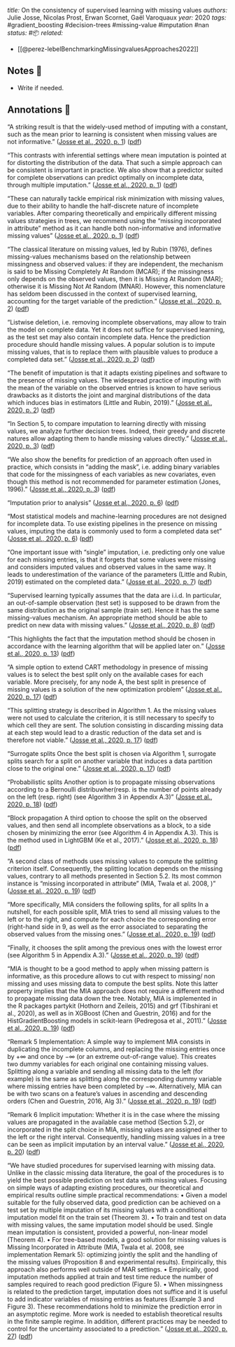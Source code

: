_title:_ On the consistency of supervised learning with missing values
_authors:_ Julie Josse, Nicolas Prost, Erwan Scornet, Gaël Varoquaux
_year:_ 2020
_tags:_ #gradient_boosting #decision-trees #missing-value #imputation #nan
_status:_ #📦
_related:_

- [[@perez-lebelBenchmarkingMissingvaluesApproaches2022]]

## Notes 📍

- Write if needed.

## Annotations 📖

“A striking result is that the widely-used method of imputing with a constant, such as the mean prior to learning is consistent when missing values are not informative.” ([Josse et al., 2020, p. 1](zotero://select/library/items/IV3UNULR)) ([pdf](zotero://open-pdf/library/items/HK8RPCRM?page=1&annotation=5QVYVDL4))

“This contrasts with inferential settings where mean imputation is pointed at for distorting the distribution of the data. That such a simple approach can be consistent is important in practice. We also show that a predictor suited for complete observations can predict optimally on incomplete data, through multiple imputation.” ([Josse et al., 2020, p. 1](zotero://select/library/items/IV3UNULR)) ([pdf](zotero://open-pdf/library/items/HK8RPCRM?page=1&annotation=34875C7U))

“These can naturally tackle empirical risk minimization with missing values, due to their ability to handle the half-discrete nature of incomplete variables. After comparing theoretically and empirically different missing values strategies in trees, we recommend using the “missing incorporated in attribute” method as it can handle both non-informative and informative missing values” ([Josse et al., 2020, p. 1](zotero://select/library/items/IV3UNULR)) ([pdf](zotero://open-pdf/library/items/HK8RPCRM?page=1&annotation=35WKNVW9))

“The classical literature on missing values, led by Rubin (1976), defines missing-values mechanisms based on the relationship between missingness and observed values: if they are independent, the mechanism is said to be Missing Completely At Random (MCAR); if the missingness only depends on the observed values, then it is Missing At Random (MAR); otherwise it is Missing Not At Random (MNAR). However, this nomenclature has seldom been discussed in the context of supervised learning, accounting for the target variable of the prediction.” ([Josse et al., 2020, p. 2](zotero://select/library/items/IV3UNULR)) ([pdf](zotero://open-pdf/library/items/HK8RPCRM?page=2&annotation=YI5CZ8V8))

“Listwise deletion, i.e. removing incomplete observations, may allow to train the model on complete data. Yet it does not suffice for supervised learning, as the test set may also contain incomplete data. Hence the prediction procedure should handle missing values. A popular solution is to impute missing values, that is to replace them with plausible values to produce a completed data set.” ([Josse et al., 2020, p. 2](zotero://select/library/items/IV3UNULR)) ([pdf](zotero://open-pdf/library/items/HK8RPCRM?page=2&annotation=FUKJZVNZ))

“The benefit of imputation is that it adapts existing pipelines and software to the presence of missing values. The widespread practice of imputing with the mean of the variable on the observed entries is known to have serious drawbacks as it distorts the joint and marginal distributions of the data which induces bias in estimators (Little and Rubin, 2019).” ([Josse et al., 2020, p. 2](zotero://select/library/items/IV3UNULR)) ([pdf](zotero://open-pdf/library/items/HK8RPCRM?page=2&annotation=CAUT4QUV))

“In Section 5, to compare imputation to learning directly with missing values, we analyze further decision trees. Indeed, their greedy and discrete natures allow adapting them to handle missing values directly.” ([Josse et al., 2020, p. 3](zotero://select/library/items/IV3UNULR)) ([pdf](zotero://open-pdf/library/items/HK8RPCRM?page=3&annotation=ZHCHXEQP))

“We also show the benefits for prediction of an approach often used in practice, which consists in “adding the mask”, i.e. adding binary variables that code for the missingness of each variables as new covariates, even though this method is not recommended for parameter estimation (Jones, 1996).” ([Josse et al., 2020, p. 3](zotero://select/library/items/IV3UNULR)) ([pdf](zotero://open-pdf/library/items/HK8RPCRM?page=3&annotation=U7756GTF))

“Imputation prior to analysis” ([Josse et al., 2020, p. 6](zotero://select/library/items/IV3UNULR)) ([pdf](zotero://open-pdf/library/items/HK8RPCRM?page=6&annotation=CR7CZ4GE))

“Most statistical models and machine-learning procedures are not designed for incomplete data. To use existing pipelines in the presence on missing values, imputing the data is commonly used to form a completed data set” ([Josse et al., 2020, p. 6](zotero://select/library/items/IV3UNULR)) ([pdf](zotero://open-pdf/library/items/HK8RPCRM?page=6&annotation=B36832XQ))

“One important issue with “single” imputation, i.e. predicting only one value for each missing entries, is that it forgets that some values were missing and considers imputed values and observed values in the same way. It leads to underestimation of the variance of the parameters (Little and Rubin, 2019) estimated on the completed data.” ([Josse et al., 2020, p. 7](zotero://select/library/items/IV3UNULR)) ([pdf](zotero://open-pdf/library/items/HK8RPCRM?page=7&annotation=C8HKB6GT))

“Supervised learning typically assumes that the data are i.i.d. In particular, an out-of-sample observation (test set) is supposed to be drawn from the same distribution as the original sample (train set). Hence it has the same missing-values mechanism. An appropriate method should be able to predict on new data with missing values.” ([Josse et al., 2020, p. 8](zotero://select/library/items/IV3UNULR)) ([pdf](zotero://open-pdf/library/items/HK8RPCRM?page=8&annotation=FDHUY7H9))

“This highlights the fact that the imputation method should be chosen in accordance with the learning algorithm that will be applied later on.” ([Josse et al., 2020, p. 13](zotero://select/library/items/IV3UNULR)) ([pdf](zotero://open-pdf/library/items/HK8RPCRM?page=13&annotation=DRJRXUK4))

“A simple option to extend CART methodology in presence of missing values is to select the best split only on the available cases for each variable. More precisely, for any node A, the best split in presence of missing values is a solution of the new optimization problem” ([Josse et al., 2020, p. 17](zotero://select/library/items/IV3UNULR)) ([pdf](zotero://open-pdf/library/items/HK8RPCRM?page=17&annotation=RU4ZZ7JV))

“This splitting strategy is described in Algorithm 1. As the missing values were not used to calculate the criterion, it is still necessary to specify to which cell they are sent. The solution consisting in discarding missing data at each step would lead to a drastic reduction of the data set and is therefore not viable.” ([Josse et al., 2020, p. 17](zotero://select/library/items/IV3UNULR)) ([pdf](zotero://open-pdf/library/items/HK8RPCRM?page=17&annotation=U36IQAGN))

“Surrogate splits Once the best split is chosen via Algorithm 1, surrogate splits search for a split on another variable that induces a data partition close to the original one.” ([Josse et al., 2020, p. 17](zotero://select/library/items/IV3UNULR)) ([pdf](zotero://open-pdf/library/items/HK8RPCRM?page=17&annotation=69AXLE97))

“Probabilistic splits Another option is to propagate missing observations according to a Bernoulli distribuwher(resp. is the number of points already on the left (resp. right) (see Algorithm 3 in Appendix A.3)” ([Josse et al., 2020, p. 18](zotero://select/library/items/IV3UNULR)) ([pdf](zotero://open-pdf/library/items/HK8RPCRM?page=18&annotation=RZ3GTFLX))

“Block propagation A third option to choose the split on the observed values, and then send all incomplete observations as a block, to a side chosen by minimizing the error (see Algorithm 4 in Appendix A.3). This is the method used in LightGBM (Ke et al., 2017).” ([Josse et al., 2020, p. 18](zotero://select/library/items/IV3UNULR)) ([pdf](zotero://open-pdf/library/items/HK8RPCRM?page=18&annotation=7G6MQTX6))

“A second class of methods uses missing values to compute the splitting criterion itself. Consequently, the splitting location depends on the missing values, contrary to all methods presented in Section 5.2. Its most common instance is “missing incorporated in attribute” (MIA, Twala et al. 2008, )” ([Josse et al., 2020, p. 19](zotero://select/library/items/IV3UNULR)) ([pdf](zotero://open-pdf/library/items/HK8RPCRM?page=19&annotation=W5PPBJXU))

“More specifically, MIA considers the following splits, for all splits In a nutshell, for each possible split, MIA tries to send all missing values to the left or to the right, and compute for each choice the corresponding error (right-hand side in 9, as well as the error associated to separating the observed values from the missing ones.” ([Josse et al., 2020, p. 19](zotero://select/library/items/IV3UNULR)) ([pdf](zotero://open-pdf/library/items/HK8RPCRM?page=19&annotation=V5DEHSCS))

“Finally, it chooses the split among the previous ones with the lowest error (see Algorithm 5 in Appendix A.3).” ([Josse et al., 2020, p. 19](zotero://select/library/items/IV3UNULR)) ([pdf](zotero://open-pdf/library/items/HK8RPCRM?page=19&annotation=K7XKH276))

“MIA is thought to be a good method to apply when missing pattern is informative, as this procedure allows to cut with respect to missing/ non missing and uses missing data to compute the best splits. Note this latter property implies that the MIA approach does not require a different method to propagate missing data down the tree. Notably, MIA is implemented in the R packages partykit (Hothorn and Zeileis, 2015) and grf (Tibshirani et al., 2020), as well as in XGBoost (Chen and Guestrin, 2016) and for the HistGradientBoosting models in scikit-learn (Pedregosa et al., 2011).” ([Josse et al., 2020, p. 19](zotero://select/library/items/IV3UNULR)) ([pdf](zotero://open-pdf/library/items/HK8RPCRM?page=19&annotation=TUX46ZNE))

“Remark 5 Implementation: A simple way to implement MIA consists in duplicating the incomplete columns, and replacing the missing entries once by +∞ and once by −∞ (or an extreme out-of-range value). This creates two dummy variables for each original one containing missing values. Splitting along a variable and sending all missing data to the left (for example) is the same as splitting along the corresponding dummy variable where missing entries have been completed by −∞. Alternatively, MIA can be with two scans on a feature’s values in ascending and descending orders (Chen and Guestrin, 2016, Alg 3).” ([Josse et al., 2020, p. 19](zotero://select/library/items/IV3UNULR)) ([pdf](zotero://open-pdf/library/items/HK8RPCRM?page=19&annotation=WW3JPTT5))

“Remark 6 Implicit imputation: Whether it is in the case where the missing values are propagated in the available case method (Section 5.2), or incorporated in the split choice in MIA, missing values are assigned either to the left or the right interval. Consequently, handling missing values in a tree can be seen as implicit imputation by an interval value.” ([Josse et al., 2020, p. 20](zotero://select/library/items/IV3UNULR)) ([pdf](zotero://open-pdf/library/items/HK8RPCRM?page=20&annotation=UFCPQBWY))

“We have studied procedures for supervised learning with missing data. Unlike in the classic missing data literature, the goal of the procedures is to yield the best possible prediction on test data with missing values. Focusing on simple ways of adapting existing procedures, our theoretical and empirical results outline simple practical recommendations: • Given a model suitable for the fully observed data, good prediction can be achieved on a test set by multiple imputation of its missing values with a conditional imputation model fit on the train set (Theorem 3). • To train and test on data with missing values, the same imputation model should be used. Single mean imputation is consistent, provided a powerful, non-linear model (Theorem 4). • For tree-based models, a good solution for missing values is Missing Incorporated in Attribute (MIA, Twala et al. 2008, see implementation Remark 5): optimizing jointly the split and the handling of the missing values (Proposition 8 and experimental results). Empirically, this approach also performs well outside of MAR settings. • Empirically, good imputation methods applied at train and test time reduce the number of samples required to reach good prediction (Figure 5). • When missingness is related to the prediction target, imputation does not suffice and it is useful to add indicator variables of missing entries as features (Example 3 and Figure 3). These recommendations hold to minimize the prediction error in an asymptotic regime. More work is needed to establish theoretical results in the finite sample regime. In addition, different practices may be needed to control for the uncertainty associated to a prediction.” ([Josse et al., 2020, p. 27](zotero://select/library/items/IV3UNULR)) ([pdf](zotero://open-pdf/library/items/HK8RPCRM?page=27&annotation=TBAT5MBI))
